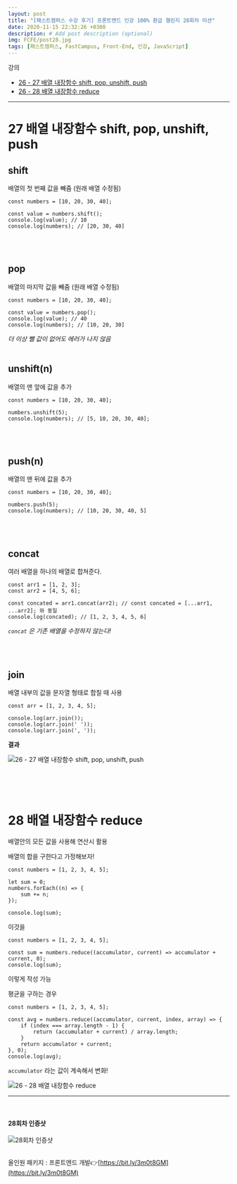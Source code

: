 ```yaml
---
layout: post
title: "[패스트캠퍼스 수강 후기] 프론트엔드 인강 100% 환급 챌린지 28회차 미션"
date: 2020-11-15 22:32:26 +0300
description: # Add post description (optional)
img: FCFE/post28.jpg
tags: [패스트캠퍼스, FastCampus, Front-End, 인강, JavaScript]
---
```


강의

- [26 - 27 배열 내장함수 shift, pop, unshift, push](#27-배열-내장함수-shift,-pop,-unshift,-push)
- [26 - 28 배열 내장함수 reduce](#28-배열-내장함수-reduce)

---

# 27 배열 내장함수 shift, pop, unshift, push

## shift

배열의 첫 번째 값을 빼줌 (원래 배열 수정됨)

```
const numbers = [10, 20, 30, 40];

const value = numbers.shift();
console.log(value); // 10
console.log(numbers); // [20, 30, 40]
```

<br>
<br>

## pop

배열의 마지막 값을 빼줌 (원래 배열 수정됨)

```
const numbers = [10, 20, 30, 40];

const value = numbers.pop();
console.log(value); // 40
console.log(numbers); // [10, 20, 30]
```

_더 이상 뺄 값이 없어도 에러가 나지 않음_
<br>
<br>

## unshift(n)

배열의 맨 앞에 값을 추가

```
const numbers = [10, 20, 30, 40];

numbers.unshift(5);
console.log(numbers); // [5, 10, 20, 30, 40];
```

<br>
<br>

## push(n)

배열의 맨 뒤에 값을 추가

```
const numbers = [10, 20, 30, 40];

numbers.push(5);
console.log(numbers); // [10, 20, 30, 40, 5]
```

<br>
<br>

## concat

여러 배열을 하나의 배열로 합쳐준다.

```
const arr1 = [1, 2, 3];
const arr2 = [4, 5, 6];

const concated = arr1.concat(arr2); // const concated = [...arr1, ...arr2]; 와 동일
console.log(concated); // [1, 2, 3, 4, 5, 6]
```

_`concat` 은 기존 배열을 수정하지 않는다!_

<br>
<br>

## join

배열 내부의 값을 문자열 형태로 합칠 때 사용

```
const arr = [1, 2, 3, 4, 5];

console.log(arr.join());
console.log(arr.join(' '));
console.log(arr.join(', '));
```

**결과**

![26 - 27 배열 내장함수 shift, pop, unshift, push]({{site.baseurl}}/assets/img/FCFE/post28-1.png)
<br>
<br>
<br>
<br>
<br>

# 28 배열 내장함수 reduce

배열안의 모든 값을 사용해 연산시 활용

배열의 합을 구한다고 가정해보자!

```
const numbers = [1, 2, 3, 4, 5];

let sum = 0;
numbers.forEach((n) => {
	sum += n;
});

console.log(sum);
```

이것을

```
const numbers = [1, 2, 3, 4, 5];

const sum = numbers.reduce((accumulator, current) => accumulator + current, 0);
console.log(sum);
```

이렇게 작성 가능

평균을 구하는 경우

```
const numbers = [1, 2, 3, 4, 5];

const avg = numbers.reduce((accumulator, current, index, array) => {
	if (index === array.length - 1) {
		return (accumulator + current) / array.length;
	}
	return accumulator + current;
}, 0);
console.log(avg);
```

`accumulator` 라는 값이 계속해서 변화!

![26 - 28 배열 내장함수 reduce]({{site.baseurl}}/assets/img/FCFE/post28-2.png)

---

<br>

#### 28회차 인증샷

![28회차 인증샷]({{site.baseurl}}/assets/img/FCFE/post28.jpg)
<br>
<br>

올인원 패키지 : 프론트엔드 개발👉[https://bit.ly/3m0t8GM](https://bit.ly/3m0t8GM)
